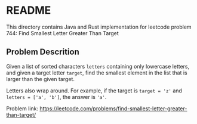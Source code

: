 # README

This directory contains Java and Rust implementation for leetcode problem 744: Find Smallest Letter Greater Than Target

## Problem Descrition

Given a list of sorted characters `letters` containing only lowercase letters, and given a target letter `target`, find the smallest element in the list that is larger than the given target.

Letters also wrap around. For example, if the target is `target = 'z'` and `letters = ['a', 'b']`, the answer is `'a'`.



Problem link: https://leetcode.com/problems/find-smallest-letter-greater-than-target/
